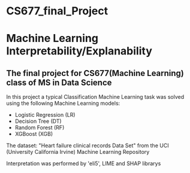 # CS677_final_Project
# Machine Learning Interpretability/Explanability
## The final project for CS677(Machine Learning) class of MS in Data Science 

In this project a typical Classification Machine Learning task was solved using the following Machine Learning models:
- Logistic Regression (LR)
- Decision Tree (DT)
- Random Forest (RF)
- XGBoost (XGB)

The dataset: "Heart failure clinical records Data Set" from the UCI (University California Irvine) Machine Learning Repository

Interpretation was performed by 'eli5', LIME and  SHAP librarys 
